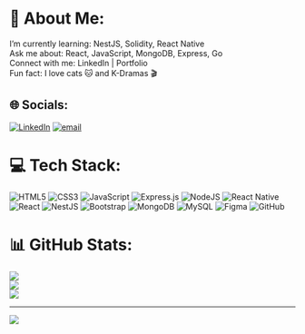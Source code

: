 # 💫 About Me:
I’m currently learning: NestJS, Solidity, React Native<br>Ask me about: React, JavaScript, MongoDB, Express, Go<br>Connect with me: LinkedIn | Portfolio<br>Fun fact: I love cats 🐱 and K-Dramas 🎬


## 🌐 Socials:
[![LinkedIn](https://img.shields.io/badge/LinkedIn-%230077B5.svg?logo=linkedin&logoColor=white)](https://linkedin.com/in/https://www.linkedin.com/in/sandhya-c-1a4382281/) [![email](https://img.shields.io/badge/Email-D14836?logo=gmail&logoColor=white)](mailto:sandhyac1809@gmail.com) 

# 💻 Tech Stack:
![HTML5](https://img.shields.io/badge/html5-%23E34F26.svg?style=for-the-badge&logo=html5&logoColor=white) ![CSS3](https://img.shields.io/badge/css3-%231572B6.svg?style=for-the-badge&logo=css3&logoColor=white) ![JavaScript](https://img.shields.io/badge/javascript-%23323330.svg?style=for-the-badge&logo=javascript&logoColor=%23F7DF1E) ![Express.js](https://img.shields.io/badge/express.js-%23404d59.svg?style=for-the-badge&logo=express&logoColor=%2361DAFB) ![NodeJS](https://img.shields.io/badge/node.js-6DA55F?style=for-the-badge&logo=node.js&logoColor=white) ![React Native](https://img.shields.io/badge/react_native-%2320232a.svg?style=for-the-badge&logo=react&logoColor=%2361DAFB) ![React](https://img.shields.io/badge/react-%2320232a.svg?style=for-the-badge&logo=react&logoColor=%2361DAFB) ![NestJS](https://img.shields.io/badge/nestjs-%23E0234E.svg?style=for-the-badge&logo=nestjs&logoColor=white) ![Bootstrap](https://img.shields.io/badge/bootstrap-%238511FA.svg?style=for-the-badge&logo=bootstrap&logoColor=white) ![MongoDB](https://img.shields.io/badge/MongoDB-%234ea94b.svg?style=for-the-badge&logo=mongodb&logoColor=white) ![MySQL](https://img.shields.io/badge/mysql-4479A1.svg?style=for-the-badge&logo=mysql&logoColor=white) ![Figma](https://img.shields.io/badge/figma-%23F24E1E.svg?style=for-the-badge&logo=figma&logoColor=white) ![GitHub](https://img.shields.io/badge/github-%23121011.svg?style=for-the-badge&logo=github&logoColor=white)
# 📊 GitHub Stats:
![](https://github-readme-stats.vercel.app/api?username=sandhyac18091&theme=dark&hide_border=false&include_all_commits=true&count_private=false)<br/>
![](https://nirzak-streak-stats.vercel.app/?user=sandhyac18091&theme=dark&hide_border=false)<br/>
![](https://github-readme-stats.vercel.app/api/top-langs/?username=sandhyac18091&theme=dark&hide_border=false&include_all_commits=true&count_private=false&layout=compact)

---
[![](https://visitcount.itsvg.in/api?id=sandhyac18091&icon=0&color=0)](https://visitcount.itsvg.in)

<!-- Proudly created with GPRM ( https://gprm.itsvg.in ) -->

